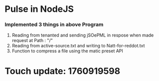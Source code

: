 # Pulse in NodeJS
### Implemented 3 things in above Program
1. Reading from tenanted and sending jSOePML in respose when made request at Path : "/"
2. Reading from active-source.txt and writing to Natt-for-reddot.txt
3. Function to compress a file using the matic preset API

# Touch update: 1760919598
